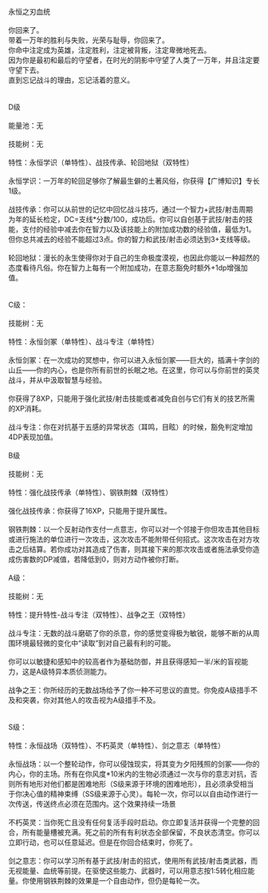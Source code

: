 <title>永恒之刃</title>
<meta name="GENERATOR" content="WinCHM">
<meta http-equiv="Content-Type" content="text/html; charset=gb2312">
<br>永恒之刃血统 
<br>
<br>你回来了。 
<br>带着一万年的胜利与失败，光荣与耻辱，你回来了。 
<br>你命中注定成为英雄，注定胜利，注定被背叛，注定卑微地死去。 
<br>因为你是最初和最后的守望者，在时光的阴影中守望了人类了一万年，并且注定要守望下去。 
<br>直到忘记战斗的理由，忘记活着的意义。 
<br>
<br>
<br>D级 
<br>
<br>能量池：无 
<br>
<br>技能树：无 
<br>
<br>特性：永恒学识（单特性）、战技传承、轮回地狱（双特性） 
<br>
<br>永恒学识：一万年的轮回足够你了解最生僻的土著风俗，你获得【广博知识】专长1级。 
<br>
<br>战技传承：你可以从前世的记忆中回忆战斗技巧，通过一个智力+武技/射击周期为年的延长检定，DC=支线*分数/100，成功后。你可以自创基于武技/射击的技能，支付的经验中减去你在智力以及该技能上的附加成功数的经验值，最低为1。但你总共减去的经验不能超过3点。你的智力和武技/射击必须达到3+支线等级。 
<br>
<br>轮回地狱：漫长的永生使得你对于自己的生命极度漠视，也因此你能以一种超然的态度看待凡俗。你在智力上每有一个附加成功，在意志豁免时额外+1dp增强加值。
<br>
<br>
<br>C级： 
<br>
<br>技能树：无 
<br>
<br>特性：永恒剑冢（单特性）、战斗专注（单特性） 
<br>
<br>永恒剑冢：在一次成功的冥想中，你可以进入永恒剑冢——巨大的，插满十字剑的山丘——你的内心，也是你所有前世的长眠之地。在这里，你可以与你前世的英灵战斗，并从中汲取智慧与经验。 
<br>
<br>你获得了8XP，只能用于强化武技/射击技能或者减免自创与它们有关的技艺所需的XP消耗。 
<br>
<br>战斗专注：你在对抗基于五感的异常状态（耳鸣，目眩）的时候，豁免判定增加4DP表现加值。 
<br>
<br>B级 
<br>
<br>技能树：无 
<br>
<br>特性：强化战技传承（单特性）、钢铁荆棘（双特性） 
<br>
<br>强化战技传承：你获得了16XP，只能用于提升属性。 
<br>
<br>钢铁荆棘：以一个反射动作支付一点意志，你可以对一个邻接于你但攻击其他目标或进行施法的单位进行一次攻击，这次攻击不能附带任何招式。这次攻击在对方攻击之后结算。若你成功对其造成了伤害，则其接下来的那次攻击或者施法承受你造成伤害数的DP减值，若降低到0，则对方动作被你打断。 
<br>
<br>A级： 
<br>
<br>技能树：无 
<br>
<br>特性：提升特性-战斗专注（双特性）、战争之王（双特性） 
<br>
<br>战斗专注：无数的战斗磨砺了你的杀意，你的感觉变得极为敏锐，能够不断的从周围环境最轻微的变化中“读取”到对自己最有利的可能。 
<br>
<br>你可以以敏捷和感知中的较高者作为基础防御，并且获得感知一半/米的盲视能力，这是A级特异本质侦测能力。 
<br>
<br>战争之王：你所经历的无数战场给予了你一种不可思议的直觉。你免疫A级措手不及和突袭，你对其他人的攻击视为A级措手不及。 
<br>
<br>
<br>S级： 
<br>
<br>特性：永恒战场（双特性）、不朽英灵（单特性）、剑之意志（单特性） 
<br>
<br>永恒战场：以一个整轮动作，你可以侵蚀现实，将其变为夕阳残照的剑冢——你的内心，你的主场。所有在你风度*10米内的生物必须通过一次与你的意志对抗，否则所有地形对他们都是困难地形（S级来源于环境的困难地形），且必须承受相当于你决心值的精神束缚（SS级来源于心灵）。每轮一次，你可以以自由动作进行一次传送，传送终点必须在范围内。这个效果持续一场景 
<br>
<br>不朽英灵：当你死亡且没有任何复活手段时启动。你立即复活并获得一个完整的回合，所有能量槽被充满。死之前的所有有利状态全部保留，不良状态清空。你可以立即行动，也可以任意延迟。但是在你回合结束时，你死了。 
<br>
<br>剑之意志：你可以学习所有基于武技/射击的招式，使用所有武技/射击类武器，而无视能量、血统等前提。在驱使这些能力、武器时，可以用意志按1:5转化相应能量。你使用钢铁荆棘的效果是一个自由动作，但仍是每轮一次。 
<br>